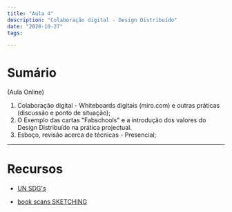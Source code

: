 ```yaml
---
title: "Aula 4"
description: "Colaboração digital - Design Distribuído"
date: "2020-10-27"
tags:

---
```


# Sumário

(Aula Online)

1. Colaboração digital - Whiteboards digitais (miro.com) e outras práticas (discussão e ponto de situação);
2. O Exemplo das cartas "Fabschools" e a introdução dos valores do Design Distribuído na prática projectual.
3. Esboço, revisão acerca de técnicas - Presencial;
 
___
# Recursos

* [UN SDG's](https://sdgs.un.org/goals)

* [book scans SKETCHING](https://drive.google.com/file/d/1LGNNfCJVvuS-bPWCUscddU1iJf5rjQKl/view?usp=sharing)